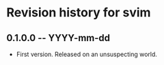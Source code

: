 # Revision history for svim

## 0.1.0.0 -- YYYY-mm-dd

* First version. Released on an unsuspecting world.
